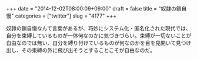 +++
date = "2014-12-02T08:00:09+09:00"
draft = false
title = "奴隷の鎖自慢"
categories = ["twitter"]
slug = "4177"
+++

奴隷の鎖自慢なんて言葉があるが、巧妙にシステム化・匿名化された現代では、自分を束縛しているものが一体何なのかに気づきづらい。束縛が一切ないことが自由なのでは無い、自分を縛り付けているものが何なのかを目を見開いて見つけ出し、その束縛の外に飛び出そうとすることこそが自由なのだ。
